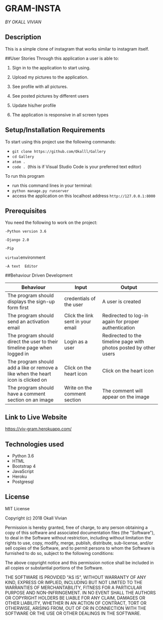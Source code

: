 # GRAM-INSTA
*BY OKALL VIVIAN*

## Description

This is a simple clone of instagram that works similar to instagram itself.


##User Stories
Through this application a user is able to:

1. Sign in to the application to start using.


2. Upload my pictures to the application.


3. See profile with all pictures.


4. See posted pictures by different users


5. Update his/her profile


6. The application is responsive in all screen types


## Setup/Installation Requirements
To start using this project use the following commands:

* `git clone https://github.com/Okalll/Gallery`
* `cd Gallery`
* `atom .`
* `code . `(this is if Visual Studio Code is your preferred text editor)

To run this program
* run this command lines in your terminal:
* `python manage.py runserver`
* access the application on this localhost address `http://127.0.0.1:8000`

## Prerequisites
You need the following to work on the project:

`-Python version 3.6`

`-Django 2.0`

`-Pip`

`virtual`environment

`-A text  Editor`


##Behaviour Driven Development

|  Behaviour |  Input  |  Output |
|------------|---------|---------|
| The program should displays the sign-up form first | credentials of the user | A user is created |
| The program should send an activation email  | Click the link sent in your email | Redirected to log-in again for proper authentication |
|The program should direct the user to their timeline page when logged in | Login as a user | Redirected to the timeline page with photos posted by other users |
|The program should add a like or remove a like when the heart icon is clicked on | Click on the heart icon | Click on the heart icon | A like is added if it wasn't added before else it is removed |
|The program should have a comment section on an image | Write on the comment section | The comment will appear on the image| 

## Link to Live Website
https://viv-gram.herokuapp.com/

## Technologies used
- Python 3.6
- HTML
- Bootstrap 4
- JavaScript
- Heroku
- Postgresql

## License
MIT License

Copyright (c) 2018 Okall Vivian

Permission is hereby granted, free of charge, to any person obtaining a copy of this software and associated documentation files (the "Software"), to deal in the Software without restriction, including without limitation the rights to use, copy, modify, merge, publish, distribute, sub-license, and/or sell copies of the Software, and to permit persons to whom the Software is furnished to do so, subject to the following conditions:

The above copyright notice and this permission notice shall be included in all copies or substantial portions of the Software.

THE SOFTWARE IS PROVIDED "AS IS", WITHOUT WARRANTY OF ANY KIND, EXPRESS OR IMPLIED, INCLUDING BUT NOT LIMITED TO THE WARRANTIES OF MERCHANTABILITY, FITNESS FOR A PARTICULAR PURPOSE AND NON-INFRINGEMENT. IN NO EVENT SHALL THE AUTHORS OR COPYRIGHT HOLDERS BE LIABLE FOR ANY CLAIM, DAMAGES OR OTHER LIABILITY, WHETHER IN AN ACTION OF CONTRACT, TORT OR OTHERWISE, ARISING FROM, OUT OF OR IN CONNECTION WITH THE SOFTWARE OR THE USE OR OTHER DEALINGS IN THE SOFTWARE.